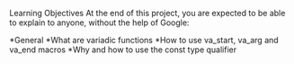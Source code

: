Learning Objectives
At the end of this project, you are expected to be able to explain to anyone, without the help of Google:

*General
*What are variadic functions
*How to use va_start, va_arg and va_end macros
*Why and how to use the const type qualifier
